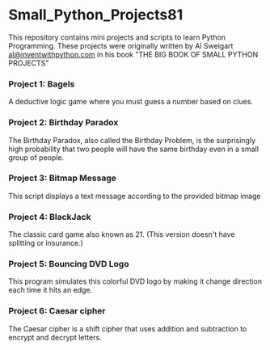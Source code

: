 # Small_Python_Projects81
 This repository contains mini projects and scripts to learn Python Programming.
 These projects were originally written by Al Sweigart al@inventwithpython.com 
 in his book "THE BIG BOOK OF SMALL PYTHON PROJECTS"

### Project 1: Bagels
 A deductive logic game where you must guess a number based on clues.

### Project 2: Birthday Paradox
 The Birthday Paradox, also called the
 Birthday Problem, is the surprisingly high
 probability that two people will have the
 same birthday even in a small group of people.
 
### Project 3: Bitmap Message
 This script displays a text message according to the provided bitmap image
 
### Project 4: BlackJack
 The classic card game also known as 21. (This version doesn't have splitting or insurance.)
 
### Project 5: Bouncing DVD Logo
 This program simulates this colorful DVD logo by making it
change direction each time it hits an edge.

### Project 6: Caesar cipher
 The Caesar cipher is a shift cipher that uses addition and subtraction 
to encrypt and decrypt letters.

